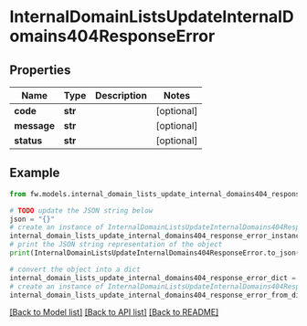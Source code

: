 # InternalDomainListsUpdateInternalDomains404ResponseError


## Properties

Name | Type | Description | Notes
------------ | ------------- | ------------- | -------------
**code** | **str** |  | [optional] 
**message** | **str** |  | [optional] 
**status** | **str** |  | [optional] 

## Example

```python
from fw.models.internal_domain_lists_update_internal_domains404_response_error import InternalDomainListsUpdateInternalDomains404ResponseError

# TODO update the JSON string below
json = "{}"
# create an instance of InternalDomainListsUpdateInternalDomains404ResponseError from a JSON string
internal_domain_lists_update_internal_domains404_response_error_instance = InternalDomainListsUpdateInternalDomains404ResponseError.from_json(json)
# print the JSON string representation of the object
print(InternalDomainListsUpdateInternalDomains404ResponseError.to_json())

# convert the object into a dict
internal_domain_lists_update_internal_domains404_response_error_dict = internal_domain_lists_update_internal_domains404_response_error_instance.to_dict()
# create an instance of InternalDomainListsUpdateInternalDomains404ResponseError from a dict
internal_domain_lists_update_internal_domains404_response_error_from_dict = InternalDomainListsUpdateInternalDomains404ResponseError.from_dict(internal_domain_lists_update_internal_domains404_response_error_dict)
```
[[Back to Model list]](../README.md#documentation-for-models) [[Back to API list]](../README.md#documentation-for-api-endpoints) [[Back to README]](../README.md)


